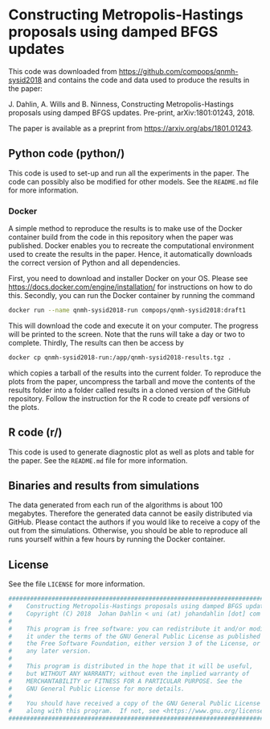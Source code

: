 # Constructing Metropolis-Hastings proposals using damped BFGS updates
This code was downloaded from https://github.com/compops/qnmh-sysid2018 and contains the code and data used to produce the results in the paper:

J. Dahlin, A. Wills and B. Ninness, Constructing Metropolis-Hastings proposals using damped BFGS updates. Pre-print, arXiv:1801:01243, 2018.

The paper is available as a preprint from https://arxiv.org/abs/1801.01243.

## Python code (python/)
This code is used to set-up and run all the experiments in the paper. The code can possibly also be modified for other models. See the `README.md` file for more information.

### Docker
A simple method to reproduce the results is to make use of the Docker container build from the code in this repository when the paper was published. Docker enables you to recreate the computational environment used to create the results in the paper. Hence, it automatically downloads the correct version of Python and all dependencies.

First, you need to download and installer Docker on your OS. Please see https://docs.docker.com/engine/installation/ for instructions on how to do this. Secondly, you can run the Docker container by running the command
``` bash
docker run --name qnmh-sysid2018-run compops/qnmh-sysid2018:draft1
```
This will download the code and execute it on your computer. The progress will be printed to the screen. Note that the runs will take a day or two to complete. Thirdly, The results can then be access by
``` bash
docker cp qnmh-sysid2018-run:/app/qnmh-sysid2018-results.tgz .
```
which copies a tarball of the results into the current folder. To reproduce the plots from the paper, uncompress the tarball and move the contents of the results folder into a folder called results in a cloned version of the GitHub repository. Follow the instruction for the R code to create pdf versions of the plots.

## R code (r/)
This code is used to generate diagnostic plot as well as plots and table for the paper. See the `README.md` file for more information.

## Binaries and results from simulations
The data generated from each run of the algorithms is about 100 megabytes. Therefore the generated data cannot be easily distributed via GitHub. Please contact the authors if you would like to receive a copy of the out from the simulations. Otherwise, you should be able to reproduce all runs yourself within a few hours by running the Docker container.

## License
See the file `LICENSE` for more information.
``` python
###############################################################################
#    Constructing Metropolis-Hastings proposals using damped BFGS updates
#    Copyright (C) 2018  Johan Dahlin < uni (at) johandahlin [dot] com >
#
#    This program is free software: you can redistribute it and/or modify
#    it under the terms of the GNU General Public License as published by
#    the Free Software Foundation, either version 3 of the License, or
#    any later version.
#
#    This program is distributed in the hope that it will be useful,
#    but WITHOUT ANY WARRANTY; without even the implied warranty of
#    MERCHANTABILITY or FITNESS FOR A PARTICULAR PURPOSE. See the
#    GNU General Public License for more details.
#
#    You should have received a copy of the GNU General Public License
#    along with this program.  If not, see <https://www.gnu.org/licenses/>.
###############################################################################
```
